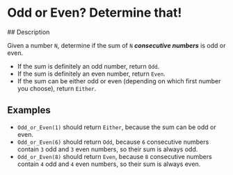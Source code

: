 # Odd or Even? Determine that!

## Description

Given a number `N`, determine if the sum of `N` _**consecutive numbers**_ is odd or even.

* If the sum is definitely an odd number, return `Odd`.
* If the sum is definitely an even number, return `Even`.
* If the sum can be either odd or even (depending on which first number you choose), return `Either`.

## Examples

* `Odd_or_Even(1)` should return `Either`, because the sum can be odd or even.
* `Odd_or_Even(6)` should return `Odd`, because `6` consecutive numbers contain `3` odd and `3` even numbers, so their sum is always odd.
* `Odd_or_Even(8)` should return `Even`, because `8` consecutive numbers contain `4` odd and `4` even numbers, so their sum is always even.
